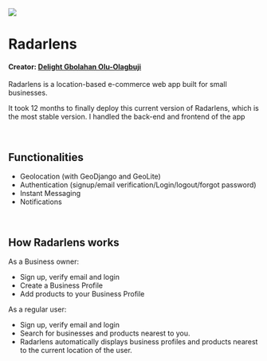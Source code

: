 <img align="center" src="https://pbs.twimg.com/profile_banners/1540818889835257857/1659298329/1080x360">

# Radarlens
#### Creator: [Delight Gbolahan Olu-Olagbuji](https://github.com/Dheelyte)

Radarlens is a location-based e-commerce web app built for small businesses.

It took 12 months to finally deploy this current version of Radarlens, which is the most stable version.
I handled the back-end and frontend of the app

<br>

## Functionalities
- Geolocation (with GeoDjango and GeoLite)
- Authentication (signup/email verification/Login/logout/forgot password)
- Instant Messaging
- Notifications

<br>

## How Radarlens works
As a Business owner:
- Sign up, verify email and login
- Create a Business Profile
- Add products to your Business Profile

As a regular user:
- Sign up, verify email and login
- Search for businesses and products nearest to you.
- Radarlens automatically displays business profiles and products nearest to the current location of the user.

<br><br>
